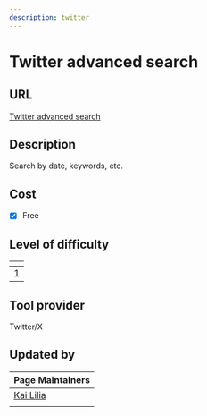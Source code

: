```yaml
---
description: twitter
---
```


# Twitter advanced search

## URL

[Twitter advanced search](http://twitter.com/search-advanced)

## Description

Search by date, keywords, etc.

## Cost

* [x] Free

## Level of difficulty

<table><thead><tr><th data-type="rating" data-max="5"></th></tr></thead><tbody><tr><td>1</td></tr></tbody></table>

## Tool provider

Twitter/X

## Updated by

<table><thead><tr><th data-type="users" data-multiple>Page Maintainers</th></tr></thead><tbody><tr><td><a href="https://app.gitbook.com/u/sJIljbKbFva9PHVVmkcbA9IcbRj1">Kai Lilia</a></td></tr><tr><td></td></tr></tbody></table>

